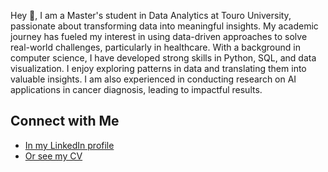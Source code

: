 Hey 👋, I am a Master's student in Data Analytics at Touro University, passionate about transforming data into meaningful insights. My academic journey has fueled my interest in using data-driven approaches to solve real-world challenges, particularly in healthcare. With a background in computer science, I have developed strong skills in Python, SQL, and data visualization. I enjoy exploring patterns in data and translating them into valuable insights. I am also experienced in conducting research on AI applications in cancer diagnosis, leading to impactful results.
  
## Connect with Me

- [In my LinkedIn profile](https://www.linkedin.com/in/nadia-azri-bb2688354/)
- [Or see my CV](https://resume.io/r/9vn4uiwZS)


